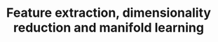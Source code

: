 ---
title: "Feature extraction, dimensionality reduction and manifold learning"
img: "feat_extr.webp"
link: "/old_pages/code/soft_feature/ISP - Feature extraction software.html"
description: ""
weight: 3
---